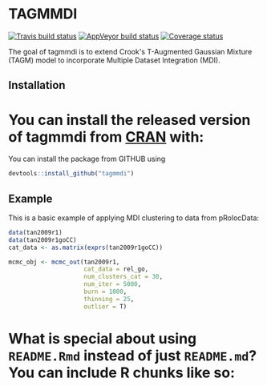 
<!-- README.md is generated from README.Rmd. Please edit that file -->
TAGMMDI
============

[![Travis build status](https://travis-ci.org/stcolema/BayesicGibbs.svg?branch=master)](https://travis-ci.org/stcolema/BayesicGibbs) [![AppVeyor build status](https://ci.appveyor.com/api/projects/status/github/stcolema/BayesicGibbs?branch=master&svg=true)](https://ci.appveyor.com/project/stcolema/BayesicGibbs) [![Coverage status](https://codecov.io/gh/stcolema/BayesicGibbs/branch/master/graph/badge.svg)](https://codecov.io/github/stcolema/BayesicGibbs?branch=master)

The goal of tagmmdi is to extend Crook's T-Augmented Gaussian Mixture (TAGM) model to incorporate Multiple Dataset Integration (MDI).

Installation
------------

# You can install the released version of tagmmdi from [CRAN](https://CRAN.R-project.org) with:
You can install the package from GITHUB using
``` r
devtools::install_github("tagmmdi")
```

Example
-------

This is a basic example of applying MDI clustering to data from pRolocData:

``` r
data(tan2009r1)
data(tan2009r1goCC)
cat_data <- as.matrix(exprs(tan2009r1goCC))

mcmc_obj <- mcmc_out(tan2009r1,
                     cat_data = rel_go,
                     num_clusters_cat = 30,
                     num_iter = 5000,
                     burn = 1000,
                     thinning = 25,
                     outlier = T)

```

# What is special about using `README.Rmd` instead of just `README.md`? You can include R chunks like so:
